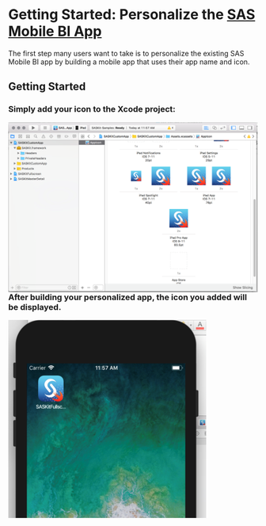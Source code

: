 # Getting Started: Personalize the [SAS Mobile BI App](https://itunes.apple.com/us/app/sas-mobile-bi/id511030524?mt=8)

The first step many users want to take is to personalize the existing SAS Mobile BI app by building a mobile app that uses their app name and icon.

## Getting Started

### Simply add your icon to the Xcode project:

<img align="left" src="images/GS_P-icon.png">

### After building your personalized app, the icon you added will be displayed.

<img align="left" width="400" height="400" src="images/GS_P-app.png">
